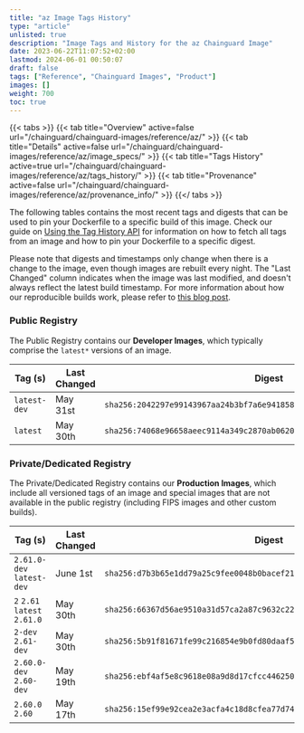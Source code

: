 ```yaml
---
title: "az Image Tags History"
type: "article"
unlisted: true
description: "Image Tags and History for the az Chainguard Image"
date: 2023-06-22T11:07:52+02:00
lastmod: 2024-06-01 00:50:07
draft: false
tags: ["Reference", "Chainguard Images", "Product"]
images: []
weight: 700
toc: true
---
```


{{< tabs >}}
{{< tab title="Overview" active=false url="/chainguard/chainguard-images/reference/az/" >}}
{{< tab title="Details" active=false url="/chainguard/chainguard-images/reference/az/image_specs/" >}}
{{< tab title="Tags History" active=true url="/chainguard/chainguard-images/reference/az/tags_history/" >}}
{{< tab title="Provenance" active=false url="/chainguard/chainguard-images/reference/az/provenance_info/" >}}
{{</ tabs >}}

The following tables contains the most recent tags and digests that can be used to pin your Dockerfile to a specific build of this image. Check our guide on [Using the Tag History API](/chainguard/chainguard-images/using-the-tag-history-api/) for information on how to fetch all tags from an image and how to pin your Dockerfile to a specific digest.

Please note that digests and timestamps only change when there is a change to the image, even though images are rebuilt every night. The "Last Changed" column indicates when the image was last modified, and doesn't always reflect the latest build timestamp. For more information about how our reproducible builds work, please refer to [this blog post](https://www.chainguard.dev/unchained/reproducing-chainguards-reproducible-image-builds).

### Public Registry
The Public Registry contains our **Developer Images**, which typically comprise the `latest*` versions of an image.

| Tag (s)       | Last Changed | Digest                                                                    |
|---------------|--------------|---------------------------------------------------------------------------|
|  `latest-dev` | May 31st     | `sha256:2042297e99143967aa24b3bf7a6e941858c1fbe6e7d166ca92b451f52c31b4f7` |
|  `latest`     | May 30th     | `sha256:74068e96658aeec9114a349c2870ab0620cbf2990c6ccc9f9e48b2b91c07db97` |


### Private/Dedicated Registry
The Private/Dedicated Registry contains our **Production Images**, which include all versioned tags of an image and special images that are not available in the public registry (including FIPS images and other custom builds).

| Tag (s)                       | Last Changed | Digest                                                                    |
|-------------------------------|--------------|---------------------------------------------------------------------------|
|  `2.61.0-dev` `latest-dev`    | June 1st     | `sha256:d7b3b65e1dd79a25c9fee0048b0bacef21cf3d1bccd73508f2c7d46b60d0754a` |
|  `2` `2.61` `latest` `2.61.0` | May 30th     | `sha256:66367d56ae9510a31d57ca2a87c9632c226397a91392f562b9d2d0e7ed435607` |
|  `2-dev` `2.61-dev`           | May 30th     | `sha256:5b91f81671fe99c216854e9b0fd80daaf5f13da6eb827217b941e6e9a88b903a` |
|  `2.60.0-dev` `2.60-dev`      | May 19th     | `sha256:ebf4af5e8c9618e08a9d8d17cfcc446250833fd4b0fb8593179302879a9fd2b9` |
|  `2.60.0` `2.60`              | May 17th     | `sha256:15ef99e92cea2e3acfa4c18d8cfea77d74684109d3c2a41ef1899924a800ff2a` |

